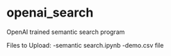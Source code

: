 # openai_search
OpenAI trained semantic search program

Files to Upload:
-semantic search.ipynb
-demo.csv file
